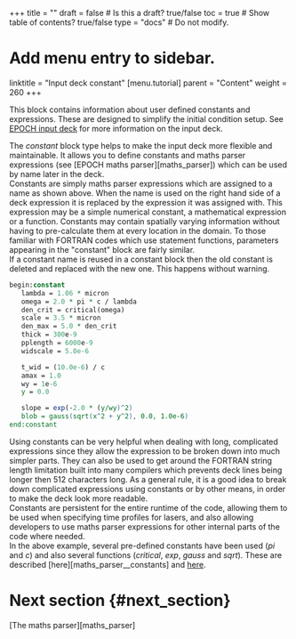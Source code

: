 +++
title = ""
draft = false  # Is this a draft? true/false
toc = true  # Show table of contents? true/false
type = "docs"  # Do not modify.

# Add menu entry to sidebar.
linktitle = "Input deck constant"
[menu.tutorial]
  parent = "Content"
  weight = 260
+++

This block contains information about user defined constants and
expressions. These are designed to simplify the initial condition setup.
See [EPOCH input deck][Input_deck] for more information
on the input deck.

The *constant* block type helps to make the input deck more flexible and
maintainable. It allows you to define constants and maths parser
expressions (see [EPOCH maths parser][maths_parser])
which can be used by name later in the deck.\
Constants are simply maths parser expressions which are assigned to a
name as shown above. When the name is used on the right hand side of a
deck expression it is replaced by the expression it was assigned with.
This expression may be a simple numerical constant, a mathematical
expression or a function. Constants may contain spatially varying
information without having to pre-calculate them at every location in
the domain. To those familiar with FORTRAN codes which use statement
functions, parameters appearing in the "constant" block are fairly
similar.\
If a constant name is reused in a constant block then the old constant
is deleted and replaced with the new one. This happens without warning.

```perl
begin:constant
   lambda = 1.06 * micron
   omega = 2.0 * pi * c / lambda
   den_crit = critical(omega)
   scale = 3.5 * micron
   den_max = 5.0 * den_crit
   thick = 300e-9
   pplength = 6000e-9
   widscale = 5.0e-6

   t_wid = (10.0e-6) / c
   amax = 1.0
   wy = 1e-6
   y = 0.0

   slope = exp(-2.0 * (y/wy)^2)
   blob = gauss(sqrt(x^2 + y^2), 0.0, 1.0e-6)
end:constant
```

Using constants can be very helpful when dealing with long, complicated
expressions since they allow the expression to be broken down into much
simpler parts. They can also be used to get around the FORTRAN string
length limitation built into many compilers which prevents deck lines
being longer then 512 characters long. As a general rule, it is a good
idea to break down complicated expressions using constants or by other
means, in order to make the deck look more readable.\
Constants are persistent for the entire runtime of the code, allowing
them to be used when specifying time profiles for lasers, and also
allowing developers to use maths parser expressions for other internal
parts of the code where needed.\
In the above example, several pre-defined constants have been used (*pi*
and *c*) and also several functions (*critical*, *exp*, *gauss* and
*sqrt*). These are described
[here][maths_parser__constants] and
[here][maths_parser__functions].

# Next section {#next_section}

[The maths parser][maths_parser]


<!-- ########################  Cross references  ######################## -->


[Acknowledging_EPOCH]: /tutorial/acknowledging_epoch
[Basic_examples]: /tutorial/basic_examples
[Basic_examples__focussing_a_gaussian_beam]: /tutorial/basic_examples/#focussing_a_gaussian_beam
[Binary_files]: /tutorial/binary_files
[Calculable_particle_properties]: /tutorial/calculable_particle_properties
[Compiler_Flags]: /tutorial/compiler_flags
[Compiling]: /tutorial/compiling
[FAQ]: /tutorial/faq
[FAQ__how_do_i_obtain_the_code]: /tutorial/faq/#how_do_i_obtain_the_code
[Input_deck]: /tutorial/input_deck
[Input_deck_adf]: /tutorial/input_deck_adf
[Input_deck_boundaries]: /tutorial/input_deck_boundaries
[Input_deck_boundaries__cpml_boundary_conditions]: /tutorial/input_deck_boundaries/#cpml_boundary_conditions
[Input_deck_boundaries__thermal_boundary_conditions]: /tutorial/input_deck_boundaries/#thermal_boundary_conditions
[Input_deck_collisions]: /tutorial/input_deck_collisions
[Input_deck_constant]: /tutorial/input_deck_constant
[Input_deck_control]: /tutorial/input_deck_control
[Input_deck_control__basics]: /tutorial/input_deck_control/#basics
[Input_deck_control__maxwell_solvers]: /tutorial/input_deck_control/#maxwell_solvers
[Input_deck_control__requesting_output_dumps_at_run_time]: /tutorial/input_deck_control/#requesting_output_dumps_at_run_time
[Input_deck_control__stencil_block]: /tutorial/input_deck_control/#stencil_block
[Input_deck_control__strided_current_filtering]: /tutorial/input_deck_control/#strided_current_filtering
[Input_deck_dist_fn]: /tutorial/input_deck_dist_fn
[Input_deck_fields]: /tutorial/input_deck_fields
[Input_deck_injector]: /tutorial/input_deck_injector
[Input_deck_injector__keys]: /tutorial/input_deck_injector/#keys
[Input_deck_laser]: /tutorial/input_deck_laser
[Input_deck_operator]: /tutorial/input_deck_operator
[Input_deck_output__directives]: /tutorial/input_deck_output/#directives
[Input_deck_output_block]: /tutorial/input_deck_output_block
[Input_deck_output_block__derived_variables]: /tutorial/input_deck_output_block/#derived_variables
[Input_deck_output_block__directives]: /tutorial/input_deck_output_block/#directives
[Input_deck_output_block__dumpmask]: /tutorial/input_deck_output_block/#dumpmask
[Input_deck_output_block__multiple_output_blocks]: /tutorial/input_deck_output_block/#multiple_output_blocks
[Input_deck_output_block__particle_variables]: /tutorial/input_deck_output_block/#particle_variables
[Input_deck_output_block__single-precision_output]: /tutorial/input_deck_output_block/#single-precision_output
[Input_deck_output_global]: /tutorial/input_deck_output_global
[Input_deck_particle_file]: /tutorial/input_deck_particle_file
[Input_deck_probe]: /tutorial/input_deck_probe
[Input_deck_qed]: /tutorial/input_deck_qed
[Input_deck_species]: /tutorial/input_deck_species
[Input_deck_species__arbitrary_distribution_functions]: /tutorial/input_deck_species/#arbitrary_distribution_functions
[Input_deck_species__ionisation]: /tutorial/input_deck_species/#ionisation
[Input_deck_species__maxwell_juttner_distributions]: /tutorial/input_deck_species/#maxwell_juttner_distributions
[Input_deck_species__particle_migration_between_species]: /tutorial/input_deck_species/#particle_migration_between_species
[Input_deck_species__species_boundary_conditions]: /tutorial/input_deck_species/#species_boundary_conditions
[Input_deck_subset]: /tutorial/input_deck_subset
[Input_deck_window]: /tutorial/input_deck_window
[Landing]: /tutorial/landing
[Landing_Page]: /tutorial/landing_page
[Libraries]: /tutorial/libraries
[Links]: /tutorial/links
[Maths_parser__functions]: /tutorial/maths_parser/#functions
[Non-thermal_initial_conditions]: /tutorial/non-thermal_initial_conditions
[Previous_versions]: /tutorial/previous_versions
[Python]: /tutorial/python
[Running]: /tutorial/running
[SDF_Landing_Page]: /tutorial/sdf_landing_page
[Structure]: /tutorial/structure
[Using_EPOCH_in_practice]: /tutorial/using_epoch_in_practice
[Using_EPOCH_in_practice__manually_overriding_particle_parameters_set_by_the_autoloader]: /tutorial/using_epoch_in_practice/#manually_overriding_particle_parameters_set_by_the_autoloader
[Using_EPOCH_in_practice__parameterising_input_decks]: /tutorial/using_epoch_in_practice/#parameterising_input_decks
[Using_delta_f]: /tutorial/using_delta_f
[Visualising_SDF_files_with_IDL_or_GDL]: /tutorial/visualising_sdf_files_with_idl_or_gdl
[Visualising_SDF_files_with_LLNL_VisIt]: /tutorial/visualising_sdf_files_with_llnl_visit
[Workshop_examples]: /tutorial/workshop_examples
[Workshop_examples__a_2d_laser]: /tutorial/workshop_examples/#a_2d_laser
[Workshop_examples__a_basic_em-field_simulation]: /tutorial/workshop_examples/#a_basic_em-field_simulation
[Workshop_examples__getting_the_example_decks_for_this_workshop]: /tutorial/workshop_examples/#getting_the_example_decks_for_this_workshop
[Workshop_examples__specifying_particle_species]: /tutorial/workshop_examples/#specifying_particle_species
[Workshop_examples_continued]: /tutorial/workshop_examples_continued
